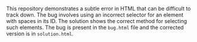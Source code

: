 This repository demonstrates a subtle error in HTML that can be difficult to track down. The bug involves using an incorrect selector for an element with spaces in its ID. The solution shows the correct method for selecting such elements.  The bug is present in the `bug.html` file and the corrected version is in `solution.html`.